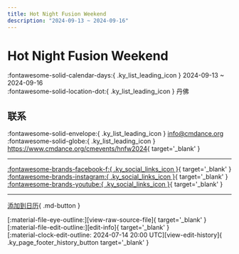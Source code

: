 ```yaml
---
title: Hot Night Fusion Weekend
description: "2024-09-13 ~ 2024-09-16"
---
```


# Hot Night Fusion Weekend 

:fontawesome-solid-calendar-days:{ .ky_list_leading_icon } 2024-09-13 ~ 2024-09-16  
:fontawesome-solid-location-dot:{ .ky_list_leading_icon } 丹佛  

## 联系

:fontawesome-solid-envelope:{ .ky_list_leading_icon } <info@cmdance.org>  
:fontawesome-solid-globe:{ .ky_list_leading_icon } <https://www.cmdance.org/cmevents/hnfw2024>{ target='_blank' }  

---

 [:fontawesome-brands-facebook-f:{ .ky_social_links_icon }](https://www.facebook.com/cmdancedenver){ target='_blank' } [:fontawesome-brands-instagram:{ .ky_social_links_icon }](https://instagram.com/communitymindeddance){ target='_blank' } [:fontawesome-brands-youtube:{ .ky_social_links_icon }](https://youtube.com/@communitymindeddance){ target='_blank' }

---

[添加到日历](https://swing.news/ics/zh-Hans/2024/us/hot-night-fusion-weekend-2024.ics){ .md-button }

<div class="ky_page_footer" markdown>
<div class="ky_page_footer_trailing" markdown="span">
[:material-file-eye-outline:][view-raw-source-file]{ target='_blank' }
[:material-file-edit-outline:][edit-info]{ target='_blank' }
</div>
<div class="ky_page_footer_leading" markdown="span">
[:material-clock-edit-outline: 2024-07-14 20:00 UTC][view-edit-history]{ .ky_page_footer_history_button target='_blank' }
</div>
</div>

[view-raw-source-file]: https://github.com/swingdance/events/blob/main/2024/us/hot-night-fusion-weekend-2024.json "查看原始源文件"
[edit-info]: https://github.com/swingdance/events/issues/new?assignees=&labels=update+event&projects=&template=03-update_entity.yml&title=%5B2024%2Fus%5D%20Hot%20Night%20Fusion%20Weekend&region=us&year=2024&id=hot-night-fusion-weekend-2024&name=Hot%20Night%20Fusion%20Weekend&org_id= "编辑信息"

[view-edit-history]: https://github.com/swingdance/events/commits/main/2024/us/hot-night-fusion-weekend-2024.json "查看编辑历史"
